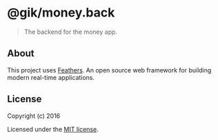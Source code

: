 # @gik/money.back

> The backend for the money app.

## About

This project uses [Feathers](http://feathersjs.com). An open source web framework for building modern real-time applications.

## License

Copyright (c) 2016

Licensed under the [MIT license](LICENSE).
